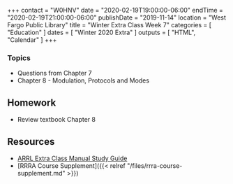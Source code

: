 +++
contact = "W0HNV"
date = "2020-02-19T19:00:00-06:00"
endTime = "2020-02-19T21:00:00-06:00"
publishDate = "2019-11-14"
location = "West Fargo Public Library"
title = "Winter Extra Class Week 7"
categories = [ "Education" ]
dates = [ "Winter 2020 Extra" ]
outputs = [ "HTML", "Calendar" ]
+++

### Topics

* Questions from Chapter 7
* Chapter 8 - Modulation, Protocols and Modes

## Homework

* Review textbook Chapter 8

## Resources

* [ARRL Extra Class Manual Study Guide](http://www.arrl.org/files/file/Extra%20Class%20License%20Manual/ECLM%2011th%20edition/ECLM%202016%20Studyguide.pdf)
* [RRRA Course Supplement]({{< relref "/files/rrra-course-supplement.md" >}})
